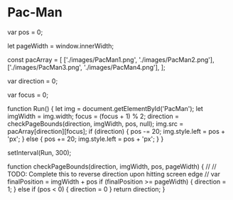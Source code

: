 # Pac-Man

var pos = 0;

let pageWidth = window.innerWidth;

const pacArray = [
  ['./images/PacMan1.png', './images/PacMan2.png'],
  ['./images/PacMan3.png', './images/PacMan4.png'],
];

var direction = 0;

var focus = 0;

function Run() {
  let img = document.getElementById('PacMan');
  let imgWidth = img.width;
  focus = (focus + 1) % 2;
  direction = checkPageBounds(direction, imgWidth, pos, null);
  img.src = pacArray[direction][focus];
  if (direction) {
    pos -= 20;
    img.style.left = pos + 'px';
  } else {
    pos += 20;
    img.style.left = pos + 'px';
  }
}

setInterval(Run, 300);

function checkPageBounds(direction, imgWidth, pos, pageWidth) {
  // 
  // TODO: Complete this to reverse direction upon hitting screen edge
  // 
  var finalPosition = imgWidth + pos
  if (finalPosition >= pageWidth) {
    direction = 1;
  } else if (pos < 0) {
    direction = 0
  }
  return direction;
}
